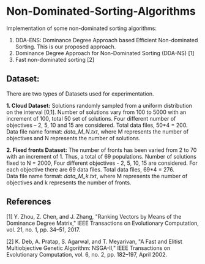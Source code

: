 # Non-Dominated-Sorting-Algorithms

Implementation of some non-dominated sorting algorithms:
1. DDA-ENS: Dominance Degree Approach based Efficient Non-dominated Sorting. This is our proposed approach.  
2. Dominance Degree Approach for Non-Dominated Sorting (DDA-NS) [1]
3. Fast non-dominated sorting [2]

## Dataset:
There are two types of Datasets used for experimentation.

**1. Cloud Dataset:** Solutions randomly sampled from a uniform distribution on the interval [0,1]. Number of solutions vary from 100 to 5000 with an increment of 100, total 50 set of solutions. Four different number of objectives – 2, 5, 10 and 15 are considered. Total data files, 50*4 = 200.<br />
Data file name format: *data_M_N.txt*, where M represents the number of objectives and N represents the number of solutions.


**2. Fixed fronts Dataset:** The number of fronts has been varied from 2 to 70 with an increment of 1. Thus, a total of 69 populations. Number of solutions fixed to N = 2000, Four different objectives - 2, 5, 10, 15 are considered. For each objective there are 69 data files. Total data files, 69*4 = 276.<br />
Data file name format: *data_M_k.txt*, where M represents the number of objectives and k represents the number of fronts.



## References
[1] Y. Zhou, Z. Chen, and J. Zhang, "Ranking Vectors by Means of the Dominance Degree Matrix," IEEE Transactions on Evolutionary
Computation, vol. 21, no. 1, pp. 34–51, 2017.

[2] K. Deb, A. Pratap, S. Agarwal, and T. Meyarivan, "A Fast and Elitist Multiobjective Genetic Algorithm: NSGA-II," IEEE Transactions on Evolutionary Computation, vol. 6, no. 2, pp. 182–197, April 2002.
